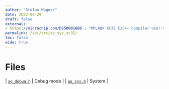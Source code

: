 ```yaml
---
author: "Stefan Wagner"
date: 2022-08-29
draft: false
external:
- https://microchip.com/DS50001686 : "MPLAB® XC32 C/C++ Compiler User's Guide"
permalink: /api/src/ao_sys_xc32/
toc: false
wide: true
---
```


# Files

| [`ao_debug.h`](ao_debug.h.md) | Debug mode |
| [`ao_sys.h`](ao_sys.h.md) | System |
